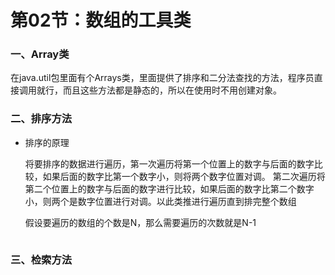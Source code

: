 # 第02节：数组的工具类

### 一、Array类

在java.util包里面有个Arrays类，里面提供了排序和二分法查找的方法，程序员直接调用就行，而且这些方法都是静态的，所以在使用时不用创建对象。

### 二、排序方法

* 排序的原理
 
    将要排序的数据进行遍历，第一次遍历将第一个位置上的数字与后面的数字比较，如果后面的数字比第一个数字小，则将两个数字位置对调。
    第二次遍历将第二个位置上的数字与后面的数字进行比较，如果后面的数字比第二个数字小，则两个是数字位置进行对调。以此类推进行遍历直到排完整个数组

    假设要遍历的数组的个数是N，那么需要遍历的次数就是N-1


    ```java

    
    ```
### 三、检索方法